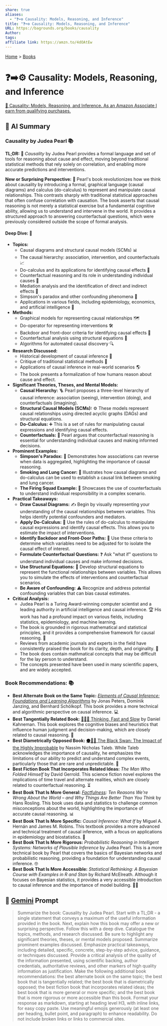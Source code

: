```yaml
---
share: true
aliases:
  - "❓➡️⚙️ Causality: Models, Reasoning, and Inference"
title: "❓➡️⚙️ Causality: Models, Reasoning, and Inference"
URL: https://bagrounds.org/books/causality
Author: 
tags: 
affiliate link: https://amzn.to/4dOAtEw
---
```

[Home](../index.md) > [Books](./index.md)  
# ❓➡️⚙️ Causality: Models, Reasoning, and Inference  
[🛒 Causality: Models, Reasoning, and Inference. As an Amazon Associate I earn from qualifying purchases.](https://amzn.to/4dOAtEw)  
  
## 🤖 AI Summary  
### Causality by Judea Pearl 📚  
**TL;DR:** 🎯 *Causality* by Judea Pearl provides a formal language and set of tools for reasoning about cause and effect, moving beyond traditional statistical methods that rely solely on correlation, and enabling more accurate predictions and interventions.  
  
**New or Surprising Perspective:** 🤔 Pearl's book revolutionizes how we think about causality by introducing a formal, graphical language (causal diagrams) and calculus (do-calculus) to represent and manipulate causal relationships. This contrasts sharply with traditional statistical approaches that often confuse correlation with causation. The book asserts that causal reasoning is not merely a statistical exercise but a fundamental cognitive ability, allowing us to understand and intervene in the world. It provides a structured approach to answering counterfactual questions, which were previously considered outside the scope of formal analysis.  
  
#### **Deep Dive:** 🔬  
* **Topics:**  
    * Causal diagrams and structural causal models (SCMs) 📊  
    * The causal hierarchy: association, intervention, and counterfactuals 📈  
    * Do-calculus and its applications for identifying causal effects 🧮  
    * Counterfactual reasoning and its role in understanding individual causes 💭  
    * Mediation analysis and the identification of direct and indirect effects 🔗  
    * Simpson's paradox and other confounding phenomena 🤯  
    * Applications in various fields, including epidemiology, economics, and artificial intelligence 🤖  
* **Methods:**  
    * Graphical models for representing causal relationships 🗺️  
    * Do-operator for representing interventions 🛠️  
    * Backdoor and front-door criteria for identifying causal effects 🚪  
    * Counterfactual analysis using structural equations 📝  
    * Algorithms for automated causal discovery 🔍  
* **Research Discussed:**  
    * Historical development of causal inference 📜  
    * Critique of traditional statistical methods 🚫  
    * Applications of causal inference in real-world scenarios 🌎  
    * The book presents a formalization of how humans reason about cause and effect.  
* **Significant Theories, Theses, and Mental Models:**  
    * **Causal Hierarchy:** 🪜 Pearl proposes a three-level hierarchy of causal inference: association (seeing), intervention (doing), and counterfactuals (imagining).  
    * **Structural Causal Models (SCMs):** ⚙️ These models represent causal relationships using directed acyclic graphs (DAGs) and structural equations.  
    * **Do-Calculus:** ➕ This is a set of rules for manipulating causal expressions and identifying causal effects.  
    * **Counterfactuals:** 💭 Pearl argues that counterfactual reasoning is essential for understanding individual causes and making informed decisions.  
* **Prominent Examples:**  
    * **Simpson's Paradox:** 🧩 Demonstrates how associations can reverse when data is aggregated, highlighting the importance of causal reasoning.  
    * **Smoking and Lung Cancer:** 🚬 Illustrates how causal diagrams and do-calculus can be used to establish a causal link between smoking and lung cancer.  
    * **The Firing Squad Example:** 🔫 Showcases the use of counterfactuals to understand individual responsibility in a complex scenario.  
* **Practical Takeaways:**  
    * **Draw Causal Diagrams:** ✍️ Begin by visually representing your understanding of the causal relationships between variables. This helps identify potential confounders and mediators.  
    * **Apply Do-Calculus:** 🧮 Use the rules of do-calculus to manipulate causal expressions and identify causal effects. This allows you to estimate the impact of interventions.  
    * **Identify Backdoor and Front-Door Paths:** 🚪 Use these criteria to determine which variables need to be adjusted for to isolate the causal effect of interest.  
    * **Formulate Counterfactual Questions:** ❓ Ask "what if" questions to understand individual causes and make informed decisions.  
    * **Use Structural Equations:** 📝 Develop structural equations to represent the functional relationships between variables. This allows you to simulate the effects of interventions and counterfactual scenarios.  
    * **Be Aware of Confounding:** ⚠️ Recognize and address potential confounding variables that can bias causal estimates.  
* **Critical Analysis:**  
    * Judea Pearl is a Turing Award-winning computer scientist and a leading authority in artificial intelligence and causal inference. 🏆 His work has had a profound impact on various fields, including statistics, epidemiology, and machine learning.  
    * The book is grounded in rigorous mathematical and statistical principles, and it provides a comprehensive framework for causal reasoning. 💯  
    * Reviews from academic journals and experts in the field have consistently praised the book for its clarity, depth, and originality. 🌟  
    * The book does contain mathmatical concepts that may be difficult for the lay person to understand.  
    * The concepts presented have been used in many scientific papers, and are widely accepted.  
  
### **Book Recommendations:** 📚  
* **Best Alternate Book on the Same Topic:** *[Elements of Causal Inference: Foundations and Learning Algorithms](./elements-of-causal-inference-foundations-and-learning-algorithms.md)* by Jonas Peters, Dominik Janzing, and Bernhard Schölkopf. This book provides a more technical and algorithmic perspective on causal inference. 💻  
* **Best Tangentially Related Book:** [🤔🐇🐢 Thinking, Fast and Slow](./thinking-fast-and-slow.md) by Daniel Kahneman. This book explores the cognitive biases and heuristics that influence human judgment and decision-making, which are closely related to causal reasoning. 🧠  
* **Best Diametrically Opposed Book:** [⚫🦢🎲 The Black Swan: The Impact of the Highly Improbable](./the-black-swan-the-impact-of-the-highly-improbable.md) by Nassim Nicholas Taleb. While Taleb acknowledges the importance of causality, he emphasizes the limitations of our ability to predict and understand complex events, particularly those that are rare and unpredictable. 🦢  
* **Best Fiction Book That Incorporates Related Ideas:** *The Man Who Folded Himself* by David Gerrold. This science fiction novel explores the implications of time travel and alternate realities, which are closely related to counterfactual reasoning. ⏳  
* **Best Book That Is More General:** *[Factfulness](./factfulness.md): Ten Reasons We're Wrong About the World – and Why Things Are Better Than You Think* by Hans Rosling. This book uses data and statistics to challenge common misconceptions about the world, highlighting the importance of accurate causal reasoning. 📊  
* **Best Book That Is More Specific:** *Causal Inference: What If* by Miguel A. Hernán and James M. Robins. This textbook provides a more advanced and technical treatment of causal inference, with a focus on applications in epidemiology and biostatistics. 🔬  
* **Best Book That Is More Rigorous:** *Probabilistic Reasoning in Intelligent Systems: Networks of Plausible Inference* by Judea Pearl. This is a more technical book by Pearl that covers the basics of Bayesian networks and probabilistic reasoning, providing a foundation for understanding causal inference. 🤓  
* **Best Book That Is More Accessible:** *Statistical Rethinking: A Bayesian Course with Examples in R and Stan* by Richard McElreath. Although it focuses on Bayesian statistics, it provides a very accessible introduction to causal inference and the importance of model building. 🧑‍🏫  
  
## 💬 [Gemini](https://gemini.google.com) Prompt  
> Summarize the book: Causality by Judea Pearl. Start with a TL;DR - a single statement that conveys a maximum of the useful information provided in the book. Next, explain how this book may offer a new or surprising perspective. Follow this with a deep dive. Catalogue the topics, methods, and research discussed. Be sure to highlight any significant theories, theses, or mental models proposed. Summarize prominent examples discussed. Emphasize practical takeaways, including detailed, specific, concrete, step-by-step advice, guidance, or techniques discussed. Provide a critical analysis of the quality of the information presented, using scientific backing, author credentials, authoritative reviews, and other markers of high quality information as justification. Make the following additional book recommendations: the best alternate book on the same topic; the best book that is tangentially related; the best book that is diametrically opposed; the best fiction book that incorporates related ideas; the best book that is more general or more specific; and the best book that is more rigorous or more accessible than this book. Format your response as markdown, starting at heading level H3, with inline links, for easy copy paste. Use meaningful emojis generously (at least one per heading, bullet point, and paragraph) to enhance readability. Do not include broken links or links to commercial sites.